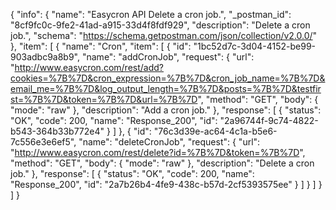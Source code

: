 {
  "info": {
    "name": "Easycron API Delete a cron job.",
    "_postman_id": "8cf9fc0c-9fe2-41ad-a915-33d4f8fdf929",
    "description": "Delete a cron job.",
    "schema": "https://schema.getpostman.com/json/collection/v2.0.0/"
  },
  "item": [
    {
      "name": "Cron",
      "item": [
        {
          "id": "1bc52d7c-3d04-4152-be99-903adbc9a8b9",
          "name": "addCronJob",
          "request": {
            "url": "http://www.easycron.com/rest/add?cookies=%7B%7D&cron_expression=%7B%7D&cron_job_name=%7B%7D&email_me=%7B%7D&log_output_length=%7B%7D&posts=%7B%7D&testfirst=%7B%7D&token=%7B%7D&url=%7B%7D",
            "method": "GET",
            "body": {
              "mode": "raw"
            },
            "description": "Add a cron job."
          },
          "response": [
            {
              "status": "OK",
              "code": 200,
              "name": "Response_200",
              "id": "2a96744f-9c74-4822-b543-364b33b772e4"
            }
          ]
        },
        {
          "id": "76c3d39e-ac64-4c1a-b5e6-7c556e3e6ef5",
          "name": "deleteCronJob",
          "request": {
            "url": "http://www.easycron.com/rest/delete?id=%7B%7D&token=%7B%7D",
            "method": "GET",
            "body": {
              "mode": "raw"
            },
            "description": "Delete a cron job."
          },
          "response": [
            {
              "status": "OK",
              "code": 200,
              "name": "Response_200",
              "id": "2a7b26b4-4fe9-438c-b57d-2cf5393575ee"
            }
          ]
        }
      ]
    }
  ]
}